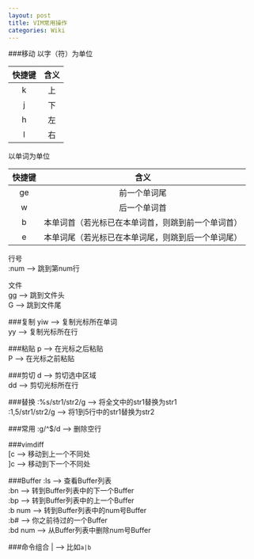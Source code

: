 ```yaml
---
layout: post
title: VIM常用操作
categories: Wiki
---
```


###移动
以字（符）为单位  

| 快捷键  | 含义      |
| :-----: | :-----:   |
| k       | 上        |
| j       | 下        |
| h       | 左        |
| l       | 右        |

以单词为单位  

| 快捷键  | 含义      |
| :----:  | :----:    |
| ge      | 前一个单词尾 |
| w       | 后一个单词首 |
| b       | 本单词首（若光标已在本单词首，则跳到前一个单词首） |
| e       | 本单词尾（若光标已在本单词尾，则跳到后一个单词尾） |


行号  
:num            --> 跳到第num行  

文件  
gg              --> 跳到文件头  
G               --> 跳到文件尾  

###复制
yiw             --> 复制光标所在单词  
yy              --> 复制光标所在行  

###粘贴
p               --> 在光标之后粘贴  
P               --> 在光标之前粘贴  

###剪切
d               --> 剪切选中区域  
dd              --> 剪切光标所在行  

###替换
:%s/str1/str2/g --> 将全文中的str1替换为str1  
:1,5/str1/str2/g    --> 将1到5行中的str1替换为str2  

###常用
:g/^$/d         --> 删除空行  

###vimdiff  
[c              --> 移动到上一个不同处  
]c              --> 移动到下一个不同处

###Buffer
:ls             --> 查看Buffer列表  
:bn             --> 转到Buffer列表中的下一个Buffer  
:bp             --> 转到Buffer列表中的上一个Buffer  
:b num          --> 转到Buffer列表中的num号Buffer  
:b#             --> 你之前待过的一个Buffer  
:bd num         --> 从Buffer列表中删除num号Buffer  

###命令组合
|               --> 比如`a|b`
